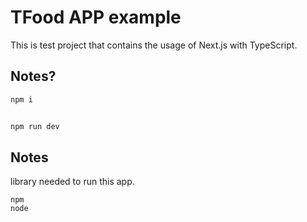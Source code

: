 # TFood APP example

This is test project that contains the usage of Next.js with TypeScript.


## Notes?

```bash
npm i


npm run dev
```

## Notes

library needed to run this app.

```
npm
node
```
